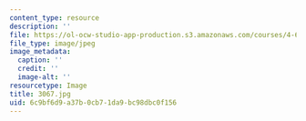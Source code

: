 ```yaml
---
content_type: resource
description: ''
file: https://ol-ocw-studio-app-production.s3.amazonaws.com/courses/4-614-religious-architecture-and-islamic-cultures-fall-2002/6c9bf6d9a37b0cb71da9bc98dbc0f156_3067.jpg
file_type: image/jpeg
image_metadata:
  caption: ''
  credit: ''
  image-alt: ''
resourcetype: Image
title: 3067.jpg
uid: 6c9bf6d9-a37b-0cb7-1da9-bc98dbc0f156
---
```

